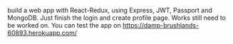 build a web app with React-Redux, using Express, JWT, Passport and MongoDB.
Just finish the login and create profile page.
Works still need to be worked on.
You can test the app on https://damp-brushlands-60893.herokuapp.com/
